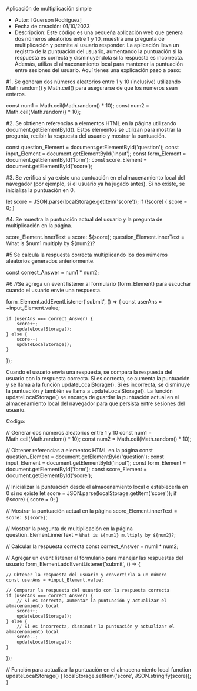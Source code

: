 
Aplicación de multiplicación simple
 * Autor: [Guerson Rodriguez]
 * Fecha de creación: 01/10/2023
 * Descripcion: Este código es una pequeña aplicación web que genera dos números aleatorios entre 1 y 10, muestra una pregunta de multiplicación y permite al usuario responder. La aplicación lleva un registro de la puntuación del usuario, aumentando la puntuación si la respuesta es correcta y disminuyéndola si la respuesta es incorrecta. Además, utiliza el almacenamiento local para mantener la puntuación entre sesiones del usuario. Aquí tienes una explicación paso a paso:

#1. Se generan dos números aleatorios entre 1 y 10 (inclusive) utilizando Math.random() y Math.ceil() para asegurarse de que los números sean enteros.

const num1 = Math.ceil(Math.random() * 10);
const num2 = Math.ceil(Math.random() * 10);

#2. Se obtienen referencias a elementos HTML en la página utilizando document.getElementById(). Estos elementos se utilizan para mostrar la pregunta, recibir la respuesta del usuario y mostrar la puntuación.

const question_Element = document.getElementById('question');
const input_Element = document.getElementById('input');
const form_Element = document.getElementById('form');
const score_Element = document.getElementById('score');

#3. Se verifica si ya existe una puntuación en el almacenamiento local del navegador (por ejemplo, si el usuario ya ha jugado antes). Si no existe, se inicializa la puntuación en 0.

let score = JSON.parse(localStorage.getItem('score'));
if (!score) {
    score = 0;
}

#4. Se muestra la puntuación actual del usuario y la pregunta de multiplicación en la página.

score_Element.innerText = score: ${score};
question_Element.innerText = What is $num1 multiply by ${num2}?

#5 Se calcula la respuesta correcta multiplicando los dos números aleatorios generados anteriormente.

const correct_Answer = num1 * num2;

#6 //Se agrega un event listener al formulario (form_Element) para escuchar cuando el usuario envíe una respuesta.

form_Element.addEventListener('submit', () => {
    const userAns = +input_Element.value;
    
    if (userAns === correct_Answer) {
        score++;
        updateLocalStorage();
    } else {
        score--;
        updateLocalStorage();
    }
});

Cuando el usuario envía una respuesta, se compara la respuesta del usuario con la respuesta correcta. Si es correcta, se aumenta la puntuación y se llama a la función updateLocalStorage(). Si es incorrecta, se disminuye la puntuación y también se llama a updateLocalStorage(). La función updateLocalStorage() se encarga de guardar la puntuación actual en el almacenamiento local del navegador para que persista entre sesiones del usuario.

Codigo:

// Generar dos números aleatorios entre 1 y 10
const num1 = Math.ceil(Math.random() * 10);
const num2 = Math.ceil(Math.random() * 10);

// Obtener referencias a elementos HTML en la página
const question_Element = document.getElementById('question');
const input_Element = document.getElementById('input');
const form_Element = document.getElementById('form');
const score_Element = document.getElementById('score');

// Inicializar la puntuación desde el almacenamiento local o establecerla en 0 si no existe
let score = JSON.parse(localStorage.getItem('score'));
if (!score) {
    score = 0;
}

// Mostrar la puntuación actual en la página
score_Element.innerText = `score: ${score}`;

// Mostrar la pregunta de multiplicación en la página
question_Element.innerText = `What is ${num1} multiply by ${num2}?`;

// Calcular la respuesta correcta
const correct_Answer = num1 * num2;

// Agregar un event listener al formulario para manejar las respuestas del usuario
form_Element.addEventListener('submit', () => {

    // Obtener la respuesta del usuario y convertirla a un número
    const userAns = +input_Element.value;
    
    // Comparar la respuesta del usuario con la respuesta correcta
    if (userAns === correct_Answer) {
        // Si es correcta, aumentar la puntuación y actualizar el almacenamiento local
        score++;
        updateLocalStorage();
    } else {
        // Si es incorrecta, disminuir la puntuación y actualizar el almacenamiento local
        score--;
        updateLocalStorage();
    }
});

// Función para actualizar la puntuación en el almacenamiento local
function updateLocalStorage() {
    localStorage.setItem('score', JSON.stringify(score));
}
